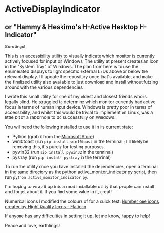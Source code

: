 # ActiveDisplayIndicator
## or "Hammy & Heskimo's H-Active Hesktop H-Indicator"

Scrotings!

This is an accessibility utility to visually indicate which monitor is currently actively focused for input on Windows. The utility at present creates an icon in the "System Tray" of Windows. The plan from here is to use the enumerated displays to light specific external LEDs above or below the relevant display. I'll update the repository once that's available, and make the finalized utility also available to just download and install without futzing around with the various dependencies.

I wrote this small utility for one of my oldest and closest friends who is legally blind. He struggled to determine which monitor currently had active focus in terms of human input device. Windows is pretty poor in terms of accessibility, and whilst this would be trivial to implement on Linux, was a little bit of a rabbithole to do successfully on Windows.

You will need the following installed to use it in its current state:

- Python (grab it from the [Microsoft Store](https://www.microsoft.com/store/productId/9NCVDN91XZQP?ocid=pdpshare))
- win10toast (run `pip install win10toast` in the terminal); I'll likely be removing this, it's purely for testing purposes.
- pywin32 (run `pip install pywin32` in the terminal)
- pystray (run `pip install pystray` in the terminal)

To run the utility once you have installed the dependencies, open a terminal in the same directory as the python active_monitor_indicator.py script, then run `python active_monitor_indicator.py`.

I'm hoping to wrap it up into a neat installable utility that people can install and forget about it. If you find some value in it, great!

Numerical icons I modified the colours of for a quick test: <a href="https://www.flaticon.com/free-icons/number-one" title="number one icons">Number one icons created by Hight Quality Icons - Flaticon</a>

If anyone has any difficulties in setting it up, let me know, happy to help!

Peace and love, earthlings!
